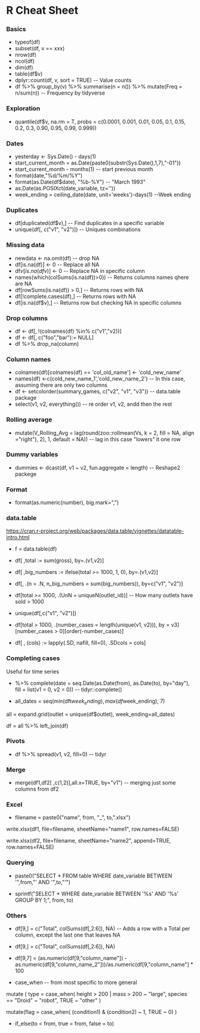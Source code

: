 # R Cheat Sheet

### Basics

- typeof(df)
- subset(df, v == xxx)
- nrow(df)
- ncol(df)
- dim(df)
- table(df$v)
- dplyr::count(df, v, sort = TRUE) -- Value counts
- df %>% group_by(v) %>% summarise(n = n()) %>% mutate(Freq = n/sum(n)) -- Frequency by tidyverse

### Exploration

- quantile(df$v, na.rm = T, probs = c(0.0001, 0.001, 0.01, 0.05, 0.1, 0.15, 0.2, 0.3, 0.90, 0.95, 0.99, 0.999))

### Dates 

- yesterday <- Sys.Date() - days(1)
- start_current_month = as.Date(paste0(substr(Sys.Date(),1,7),"-01"))
- start_current_month - months(1) -- start previous month
- format(date,"%d/%m/%Y")
- format(as.Date(df$date), "%b-%Y") -- "March 1993"
- as.Date(as.POSIXct(date_variable, tz=''))
- week_ending = ceiling_date(date, unit='weeks')-days(1) --Week ending

### Duplicates

- df[duplicated(df$v),] -- Find duplicates in a specific variable
- unique(df[, c("v1", "v2")]) -- Uniques combinations

### Missing data

- newdata <- na.omit(df) -- drop NA
- df[is.na(df)] <- 0 -- Replace all NA
- df$v[is.na(df$v)] <- 0 -- Replace NA in specific column
- names(which(colSums(is.na(df))>0)) -- Returns columns names qhere are NA
- df[rowSums(is.na(df)) > 0,] -- Returns rows with NA
- df[!complete.cases(df),] -- Returns rows with NA
- df[is.na(df$v),] -- Returns row but checking NA in specific columns

### Drop columns
- df <- df[, !(colnames(df) %in% c("v1","v2))] 
- df <- df[, c("foo","bar"):= NULL]
- df %>% drop_na(column)

### Column names
- colnames(df)[colnames(df) == 'col_old_name'] <- 'cold_new_name'
- names(df) <-c(cold_new_name_1','cold_new_name_2') -- In this case, assuming there are only two columns
- df <- setcolorder(summary_games, c("v2", "v1", "v3")) -- data.table package
- select(v1, v2, everything()) -- re order v1, v2, andd then the rest

### Rolling average
- mutate(V_Rolling_Avg = lag(round(zoo::rollmean(Vs, k = 2, fill = NA, align ="right"), 2), 1, default = NA)) -- lag in this case "lowers" it one row

### Dummy variables
- dummies <- dcast(df, v1 ~ v2, fun.aggregate = length) -- Reshape2 packege

### Format

- format(as.numeric(number), big.mark=",")

### data.table

https://cran.r-project.org/web/packages/data.table/vignettes/datatable-intro.html

- f = data.table(df)
- df[ ,total := sum(gross), by=.(v1,v2)]
- df[ ,big_numbers := ifelse(total >= 1000, 1, 0), by=.(v1,v2)]
- df[, .(n = .N, n_big_numbers = sum(big_numbers)), by=c("v1", "v2")] 
- df[total >= 1000, .(UnN = uniqueN(outlet_id))] -- How many outlets have sold > 1000
- unique(df[,c("v1", "v2")])
- df[total > 1000, .(number_cases = length(unique(v1, v2))), by = v3][number_cases > 0][order(-number_cases)]

- df[ , (cols) := lapply(.SD, nafill, fill=0), .SDcols = cols]

### Completing cases

Useful for time series 

- %>% complete(date = seq.Date(as.Date(from), as.Date(to), by="day"), fill = list(v1 = 0, v2 = 0)) -- tidyr::complete()

- all_dates = seq(min(dft$week_ending),max(df$week_ending), 7)

all = expand.grid(outlet = unique(df$outlet), week_ending=all_dates)

df = all %>% left_join(df)

### Pivots
- df %>% spread(v1, v2, fill=0) -- tidyr

### Merge

- merge(df1,df2[ ,c(1,2)],all.x=TRUE, by="v1") -- merging just some columns from df2

### Excel

- filename = paste0("name", from, "_", to,".xlsx")

write.xlsx(df1, file=filename, sheetName="name1", row.names=FALSE)

write.xlsx(df2, file=filename, sheetName="name2", append=TRUE, row.names=FALSE)

### Querying
- paste0("SELECT * FROM table WHERE date_variable BETWEEN '",from,"' AND '",to,"'")

- sprintf("SELECT *  WHERE date_variable BETWEEN  '%s' AND '%s' GROUP BY 1;", from, to)

### Others
- df[9,] = c("Total", colSums(df[,2:6]), NA) -- Adds a row with a Total per column, except the last one that leaves NA

- df[9,] = c("Total", colSums(df[,2:6]), NA)
- df[9,7] = (as.numeric(df[9,"column_name"]) - as.numeric(df[9,"column_name_2"]))/as.numeric(df[9,"column_name"] * 100 

- case_when -- from most specific to more general

 mutate (
    type = case_when(
      height > 200 | mass > 200 ~ "large",
      species == "Droid"        ~ "robot",
      TRUE                      ~  "other"
    )
    
mutate(flag = case_when(
        (condition1) & (condition2) ~ 1, 
        TRUE ~ 0)
        )
        
- if_else(to < from, true = from, false = to) 
